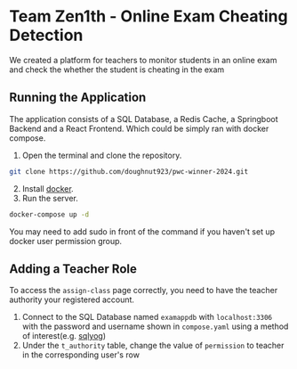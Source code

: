 # Team Zen1th - Online Exam Cheating Detection
We created a platform for teachers to monitor students in an online exam and check the whether the student is cheating in the exam 

## Running the Application
The application consists of a SQL Database, a Redis Cache, a Springboot Backend and a React Frontend. Which could be simply ran with docker compose.
1. Open the terminal and clone the repository.
```sh
git clone https://github.com/doughnut923/pwc-winner-2024.git
```
2. Install [docker](https://docs.docker.com/get-started/get-docker/). 
3. Run the server.
```sh
docker-compose up -d
```
You may need to add sudo in front of the command if you haven't set up docker user permission group.

## Adding a Teacher Role
To access the `assign-class` page correctly, you need to have the teacher authority your registered account.
1. Connect to the SQL Database named `examappdb` with `localhost:3306` with the password and username shown in `compose.yaml` using a method of interest(e.g. [sqlyog](https://github.com/webyog/sqlyog-community/wiki/Downloads))
2. Under the `t_authority` table, change the value of `permission` to teacher in the corresponding user's row


